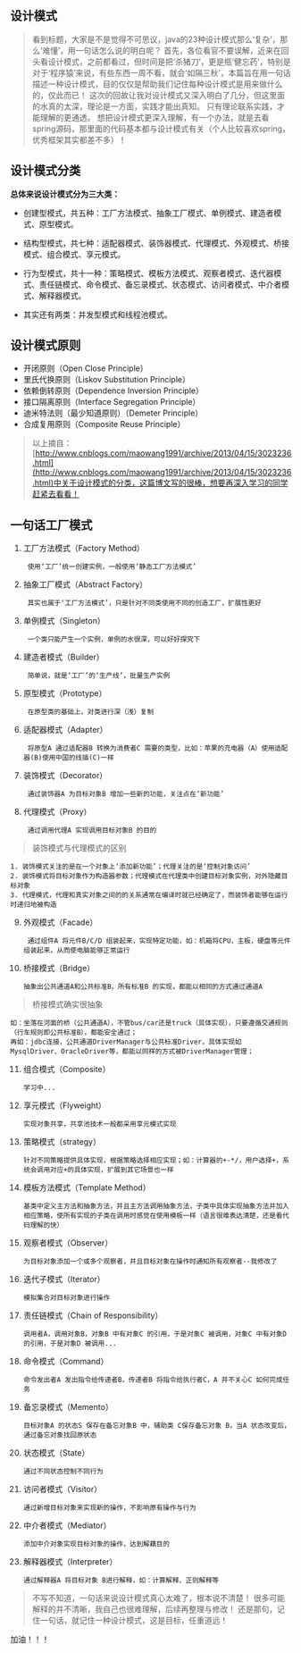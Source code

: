 ## 设计模式 ##

>看到标题，大家是不是觉得不可思议，java的23种设计模式那么‘复杂’，那么‘难懂’，用一句话怎么说的明白呢？
>首先，各位看官不要误解，近来在回头看设计模式，之前都看过，但时间是把‘杀猪刀’，更是瓶‘健忘药’，特别是对于‘程序猿’来说，有些东西一周不看，就会‘如隔三秋’，本篇旨在用一句话描述一种设计模式，目的仅仅是帮助我们记住每种设计模式是用来做什么的，仅此而已！
>这次的回故让我对设计模式又深入明白了几分，但这里面的水真的太深，理论是一方面，实践才能出真知。
>只有理论联系实践，才能理解的更通透。
>想把设计模式更深入理解，有一个办法，就是去看spring源码，那里面的代码基本都与设计模式有关（个人比较喜欢spring，优秀框架其实都差不多）！

设计模式分类
-
**总体来说设计模式分为三大类：**

- 创建型模式，共五种：工厂方法模式、抽象工厂模式、单例模式、建造者模式、原型模式。

- 结构型模式，共七种：适配器模式、装饰器模式、代理模式、外观模式、桥接模式、组合模式、享元模式。

- 行为型模式，共十一种：策略模式、模板方法模式、观察者模式、迭代器模式、责任链模式、命令模式、备忘录模式、状态模式、访问者模式、中介者模式、解释器模式。

- 其实还有两类：并发型模式和线程池模式。

设计模式原则
-

- 开闭原则（Open Close Principle）
- 里氏代换原则（Liskov Substitution Principle）
- 依赖倒转原则（Dependence Inversion Principle）
- 接口隔离原则（Interface Segregation Principle）
- 迪米特法则（最少知道原则）（Demeter Principle）
- 合成复用原则（Composite Reuse Principle）



>以上摘自：[http://www.cnblogs.com/maowang1991/archive/2013/04/15/3023236.html](http://www.cnblogs.com/maowang1991/archive/2013/04/15/3023236.html)中关于设计模式的分类，这篇博文写的很棒，想要再深入学习的同学赶紧去看看！


一句话工厂模式
-
1. 工厂方法模式（Factory Method）

		使用‘工厂’统一创建实例，一般使用‘静态工厂方法模式’

2. 抽象工厂模式（Abstract Factory）

		其实也属于‘工厂方法模式’，只是针对不同类使用不同的创造工厂，扩展性更好

3. 单例模式（Singleton）

		一个类只能产生一个实例，单例的水很深，可以好好探究下

4. 建造者模式（Builder）

		简单说，就是‘工厂’的‘生产线’，批量生产实例

5. 原型模式（Prototype）

		在原型类的基础上，对类进行深（浅）复制

6. 适配器模式（Adapter）

		将原型A 通过适配器B 转换为消费者C 需要的类型，比如：苹果的充电器（A）使用适配器(B)使用中国的线插(C)一样

7. 装饰模式（Decorator）

		通过装饰器A 为目标对象B 增加一些新的功能，关注点在‘新功能’

8. 代理模式（Proxy）

		通过调用代理A 实现调用目标对象B 的目的

>装饰模式与代理模式的区别

	1. 装饰模式关注的是在一个对象上‘添加新功能’；代理关注的是‘控制对象访问’
	2. 装饰模式将目标对象作为构造器参数；代理模式在代理类中创建目标对象实例，对外隐藏目标对象
	3. 代理模式，代理和真实对象之间的的关系通常在编译时就已经确定了，而装饰者能够在运行时递归地被构造

9. 外观模式（Facade）

		通过组件A 将元件B/C/D 组装起来，实现特定功能，如：机箱将CPU，主板，硬盘等元件组装起来，从而使电脑能够正常运行

10. 桥接模式（Bridge）

		抽象出公共通道A和公共标准B，所有标准B 的实现，都能以相同的方式通过通道A

>桥接模式确实很抽象

	如：坐落在河面的桥（公共通道A），不管bus/car还是truck（具体实现），只要遵循交通规则（行车规则即公共标准B），都能安全通过；
	再如：jdbc连接，公共通道DriverManager与公共标准Driver，具体实现如MysqlDriver、OracleDriver等，都能以同样的方式被DriverManager管理；

11. 组合模式（Composite）

		学习中...

12. 享元模式（Flyweight）

		实现对象共享，共享池技术一般都采用享元模式实现

13. 策略模式（strategy）

		针对不同策略提供具体实现，根据策略选择相应实现；如：计算器的+-*/，用户选择+，系统会调用对应+的具体实现，扩展到其它场景也一样

14. 模板方法模式（Template Method）

		基类中定义主方法和抽象方法，并且主方法调用抽象方法，子类中具体实现抽象方法并加入相应策略，使所有实现的子类在调用时感觉在使用模板一样（语言很难表达清楚，还是看代码理解的快）
		
15. 观察者模式（Observer）

		为目标对象添加一个或多个观察者，并且目标对象在操作时通知所有观察者--我修改了

16. 迭代子模式（Iterator）
		
		模拟集合对目标对象进行操作

17. 责任链模式（Chain of Responsibility）

		调用者A，调用对象B，对象B 中有对象C 的引用，于是对象C 被调用，对象C 中有对象D 的引用，于是对象D 被调用...

18. 命令模式（Command）

		命令发出者A 发出指令给传递者B，传递者B 将指令给执行者C，A 并不关心C 如何完成任务
		
19. 备忘录模式（Memento）

		目标对象A 的状态S 保存在备忘对象B 中，辅助类 C保存备忘对象 B，当A 状态改变后，通过备忘对象找回原状态

20. 状态模式（State）

		通过不同状态控制不同行为

21. 访问者模式（Visitor）

		通过新增目标对象来实现新的操作，不影响原有操作与行为

22. 中介者模式（Mediator）

		添加中介对象实现目标对象的操作，达到解藕目的

23. 解释器模式（Interpreter）

		通过解释器A 将目标对象 B进行解释，如：计算解释、正则解释等


>不写不知道，一句话来说设计模式真心太难了，根本说不清楚！
>很多可能解释的并不清晰，我自己也很难理解，后续再整理与修改！
>还是那句，记住一句话，就记住一种设计模式，这是目标，任重道远！

加油！！！